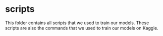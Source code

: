 # scripts

This folder contains all scripts that we used to train our models. These scripts are also the commands that we used to train our models on Kaggle.